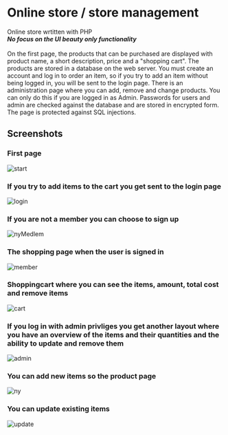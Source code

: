 # Online store / store management

Online store wrtitten with PHP
<br>
**_No focus on the UI beauty only functionality_** 
<br>
<br>
On the first page, the products that can be purchased are displayed with product name, a short description, price and a "shopping cart". The products are stored in a database on the web server. You must create an account and log in to order an item, so if you try to add an item without being logged in, you will be sent to the login page.
There is an administration page where you can add, remove and change products. You can only do this if you are logged in as Admin. Passwords for users and admin are checked against the database and are stored in encrypted form. The page is protected against SQL injections.

## Screenshots

### First page

![start](https://github.com/MissPixxie/online-store/assets/78534885/976d454f-2626-4b5b-985c-6fa89293d0ca)


### If you try to add items to the cart you get sent to the login page

![login](https://github.com/MissPixxie/online-store/assets/78534885/3852bd53-d078-46cf-9ba5-dfc370f600f0)


### If you are not a member you can choose to sign up

![nyMedlem](https://github.com/MissPixxie/online-store/assets/78534885/918d6b9b-5bd7-4195-8793-5a1351d050c5)


### The shopping page when the user is signed in

![member](https://github.com/MissPixxie/online-store/assets/78534885/aad12ab0-ed88-4ea6-b62e-c74d79806794)


### Shoppingcart where you can see the items, amount, total cost and remove items

![cart](https://github.com/MissPixxie/online-store/assets/78534885/1720d764-419b-42d8-a6bd-c33c9ac994ff)


### If you log in with admin privliges you get another layout where you have an overview of the items and their quantities and the ability to update and remove them

![admin](https://github.com/MissPixxie/online-store/assets/78534885/77561d0d-fd6c-4d24-a108-d2da5a3ab9d2)


### You can add new items so the product page

![ny](https://github.com/MissPixxie/online-store/assets/78534885/6cf57416-1eb6-41d0-a855-9b40c4c24d0f)


### You can update existing items

![update](https://github.com/MissPixxie/online-store/assets/78534885/fb8bed89-f1e2-4a6f-9da9-e3212993dc0c)


